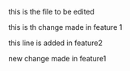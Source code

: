 this is the file to be edited


this is th change made in feature 1

this line is added in feature2

new change made in feature1
